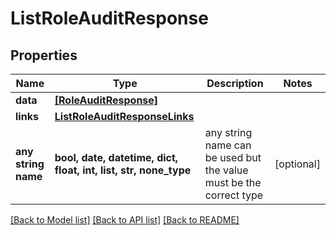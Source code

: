 # ListRoleAuditResponse


## Properties
Name | Type | Description | Notes
------------ | ------------- | ------------- | -------------
**data** | [**[RoleAuditResponse]**](RoleAuditResponse.md) |  | 
**links** | [**ListRoleAuditResponseLinks**](ListRoleAuditResponseLinks.md) |  | 
**any string name** | **bool, date, datetime, dict, float, int, list, str, none_type** | any string name can be used but the value must be the correct type | [optional]

[[Back to Model list]](../README.md#documentation-for-models) [[Back to API list]](../README.md#documentation-for-api-endpoints) [[Back to README]](../README.md)


